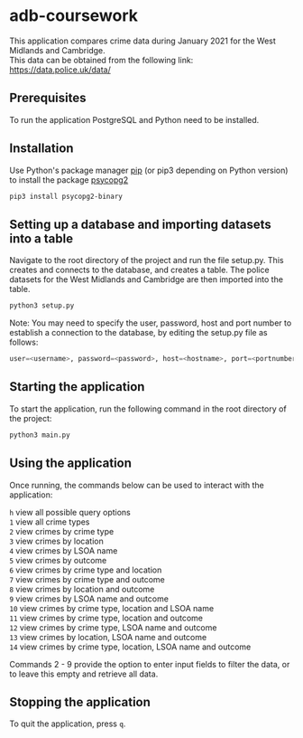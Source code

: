 # adb-coursework

This application compares crime data during January 2021 for the West Midlands and Cambridge. <br/>
This data can be obtained from the following link: https://data.police.uk/data/

## Prerequisites

To run the application PostgreSQL and Python need to be installed.

## Installation

Use Python's package manager [pip](https://pip.pypa.io/en/stable/) (or pip3 depending on Python version) to install the package [psycopg2](https://pypi.org/project/psycopg2/)

```bash
pip3 install psycopg2-binary
```

## Setting up a database and importing datasets into a table

Navigate to the root directory of the project and run the file setup.py. This creates and connects to the database, and creates a table.
The police datasets for the West Midlands and Cambridge are then imported into the table.

```bash
python3 setup.py
```

Note: You may need to specify the user, password, host and port number to establish a connection to the database, by editing the setup.py file as follows:

```python
user=<username>, password=<password>, host=<hostname>, port=<portnumber>
```
## Starting the application

To start the application, run the following command in the root directory of the project:

```python
python3 main.py
```
## Using the application

Once running, the commands below can be used to interact with the application: <br/>

``` h ``` view all possible query options <br/>
``` 1 ``` view all crime types <br/>
``` 2 ``` view crimes by crime type <br/>
``` 3 ``` view crimes by location <br/>
``` 4 ``` view crimes by LSOA name <br/>
``` 5 ``` view crimes by outcome <br/>
``` 6 ``` view crimes by crime type and location <br/>
``` 7 ``` view crimes by crime type and outcome <br/>
``` 8 ``` view crimes by location and outcome <br/>
``` 9 ``` view crimes by LSOA name and outcome <br/>
``` 10 ``` view crimes by crime type, location and LSOA name <br/>
``` 11 ``` view crimes by crime type, location and outcome <br/>
``` 12 ``` view crimes by crime type, LSOA name and outcome <br/>
``` 13 ``` view crimes by location, LSOA name and outcome <br/>
``` 14 ``` view crimes by crime type, location, LSOA name and outcome <br/>

Commands 2 - 9 provide the option to enter input fields to filter the data, or to leave this empty and retrieve all data. <br/>

## Stopping the application

To quit the application, press ``` q ```.
